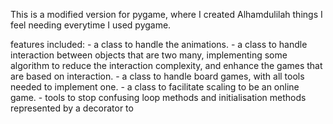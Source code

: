 

This is a modified version for pygame, where I created Alhamdulilah things I feel needing everytime I used pygame.

features included: 
    - a class to handle the animations.
    - a class to handle interaction between objects that are two many, implementing some algorithm to reduce the interaction complexity, and enhance the games that are based on interaction.
    - a class to handle board games, with all tools needed to implement one.
    - a class to facilitate scaling to be an online game.
    - tools to stop confusing loop methods and initialisation methods represented by a decorator to 